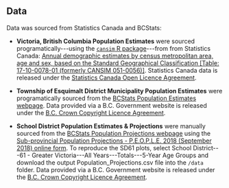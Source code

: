 ## Data 

Data was sourced from Statistics Canada and BCStats:

 - **Victoria, British Columbia Population Estimates** were sourced programatically---using the [`cansim` R package](https://github.com/mountainMath/cansim)---from from Statistics Canada: [Annual demographic estimates by census metropolitan area, age and sex, based on the Standard Geographical Classification [Table: 17-10-0078-01 (formerly CANSIM  051-0056)]](https://www150.statcan.gc.ca/t1/tbl1/en/tv.action?pid=1710007801). Statistics Canada data is released under the [Statistics Canada Open Licence Agreement]( https://www.statcan.gc.ca/eng/reference/licence).

- **Township of Esquimalt District Municipality Population Estimates** were programatically sourced from the [BCStats Population Estimates webpage](https://www2.gov.bc.ca/gov/content?id=36D1A7A4BEE248598281824C13CB65B6). Data provided via a B.C. Government website is released under the [B.C. Crown Copyright Licence Agreement](https://www2.gov.bc.ca/gov/content/home/copyright).

- **School District Population Estimates & Projections** were manually sourced from the [BCStats Population Projections webpage](https://www2.gov.bc.ca/gov/content?id=BB4112D90F38414984C25A75CC4F029B) using the [Sub-provincial Population Projections - P.E.O.P.L.E. 2018 (September 2018) online form](https://www.bcstats.gov.bc.ca/apps/PopulationProjections.aspx). To reproduce the SD61 plots, select School District---61 - Greater Victoria---All Years---Totals---5-Year Age Groups and download the output Population_Projections.csv file into the `/data` folder. Data provided via a B.C. Government website is released under the [B.C. Crown Copyright Licence Agreement](https://www2.gov.bc.ca/gov/content/home/copyright). 